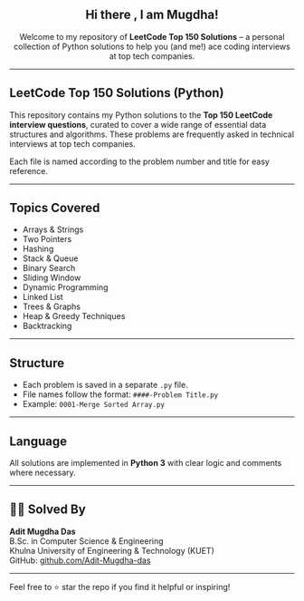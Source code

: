 <h2 align="center">Hi there , I am Mugdha!</h2>

<p align="center">
  Welcome to my repository of <strong>LeetCode Top 150 Solutions</strong> – a personal collection of Python solutions to help you (and me!) ace coding interviews at top tech companies.
</p>

---

## LeetCode Top 150 Solutions (Python)

This repository contains my Python solutions to the **Top 150 LeetCode interview questions**, curated to cover a wide range of essential data structures and algorithms. These problems are frequently asked in technical interviews at top tech companies.

Each file is named according to the problem number and title for easy reference.

---

##  Topics Covered
- Arrays & Strings  
- Two Pointers  
- Hashing  
- Stack & Queue  
- Binary Search  
- Sliding Window  
- Dynamic Programming  
- Linked List  
- Trees & Graphs  
- Heap & Greedy Techniques  
- Backtracking  

---

##  Structure
- Each problem is saved in a separate `.py` file.
- File names follow the format: `####-Problem Title.py`
- Example: `0001-Merge Sorted Array.py`

---

##  Language
All solutions are implemented in **Python 3** with clear logic and comments where necessary.

---

## 👨‍💻 Solved By
**Adit Mugdha Das**  
B.Sc. in Computer Science & Engineering  
Khulna University of Engineering & Technology (KUET)  
GitHub: [github.com/Adit-Mugdha-das](https://github.com/Adit-Mugdha-das)

---

Feel free to ⭐ star the repo if you find it helpful or inspiring!
